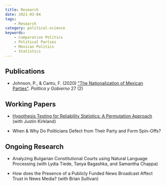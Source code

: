 ```yaml
---
title: Research
date: 2021-03-04
tags:
    - Research
category: political-science
keywords:
    - Comparative Politics
    - Political Parties
    - Mexican Politics
    - Statistics
---
```



## Publications

- Johnson, P., & Cantu, F. (2020) ["The Nationalization of Mexican Parties"](https://www.dropbox.com/s/hziiab4k4u8im6p/Johnson%20%26%20Cantu%20%282020%29%20-%20The%20Nationalization%20of%20Mexican%20Parties.pdf?dl=0). *Política y Gobierno* 27 (2)

## Working Papers

- [Hypothesis Testing for Reliability Statistics: A Permutation Approach](https://www.dropbox.com/s/d7eqv5hxl2ycne6/Johnson%20%26%20Kirkland%20-%20Hypothesis%20Testing%20for%20Reliability%20Statistics.pdf?dl=0) (with Justin Kirkland)

- When & Why Do Politicians Defect from Their Party and Form Spin-Offs?

## Ongoing Research

- Analyzing Bulgarian Constitutional Courts using Natural Language Processing (with Lydia Tiede, Tanya Bagashka, and Samantha Chappa)

- How does the Presence of a Publicly Funded News Broadcast Affect Trust in News Media? (with Brian Sullivan)
